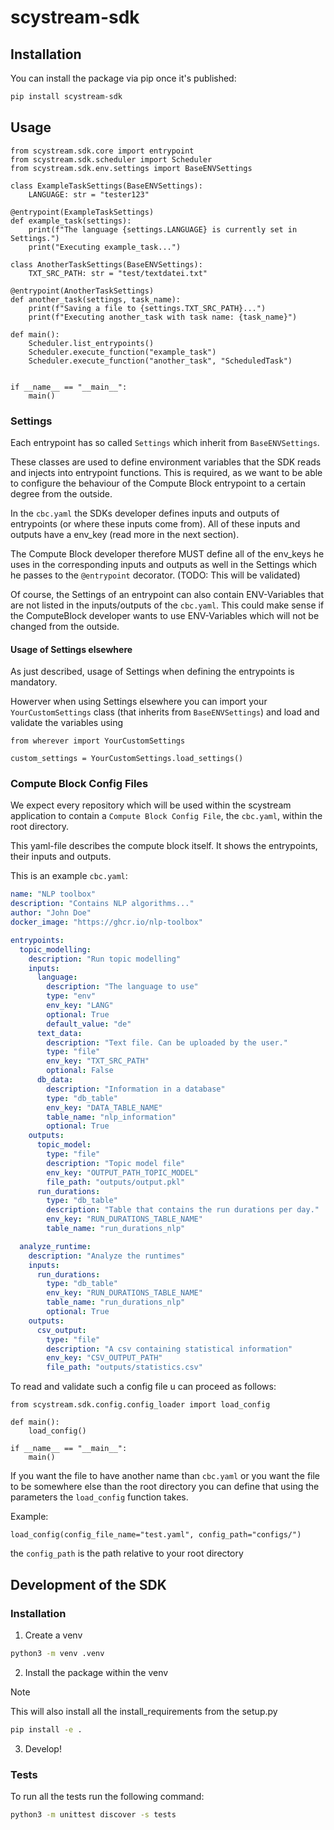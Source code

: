 # scystream-sdk

## Installation

You can install the package via pip once it's published:

```bash
pip install scystream-sdk
```

## Usage

```python3
from scystream.sdk.core import entrypoint
from scystream.sdk.scheduler import Scheduler
from scystream.sdk.env.settings import BaseENVSettings

class ExampleTaskSettings(BaseENVSettings):
    LANGUAGE: str = "tester123"

@entrypoint(ExampleTaskSettings)
def example_task(settings):
    print(f"The language {settings.LANGUAGE} is currently set in Settings.")
    print("Executing example_task...")

class AnotherTaskSettings(BaseENVSettings):
    TXT_SRC_PATH: str = "test/textdatei.txt"

@entrypoint(AnotherTaskSettings)
def another_task(settings, task_name):
    print(f"Saving a file to {settings.TXT_SRC_PATH}...")
    print(f"Executing another_task with task name: {task_name}")

def main():
    Scheduler.list_entrypoints()
    Scheduler.execute_function("example_task")
    Scheduler.execute_function("another_task", "ScheduledTask")


if __name__ == "__main__":
    main()

```

### Settings

Each entrypoint has so called `Settings` which inherit from `BaseENVSettings`.

These classes are used to define environment variables that the SDK reads and injects
into entrypoint functions.
This is required, as we want to be able to configure the behaviour of the Compute Block entrypoint
to a certain degree from the outside.

In the `cbc.yaml` the SDKs developer defines inputs and outputs of entrypoints (or where these inputs come from).
All of these inputs and outputs have a env_key (read more in the next section).

The Compute Block developer therefore MUST define all of the env_keys he uses in the corresponding 
inputs and outputs as well in the Settings which he passes to the `@entrypoint` decorator.
(TODO: This will be validated)

Of course, the Settings of an entrypoint can also contain ENV-Variables that are not listed
in the inputs/outputs of the `cbc.yaml`. This could make sense if the ComputeBlock developer
wants to use ENV-Variables which will not be changed from the outside.

#### Usage of Settings elsewhere

As just described, usage of Settings when defining the entrypoints is mandatory.

Howerver when using Settings elsewhere you can import your `YourCustomSettings` class
(that inherits from `BaseENVSettings`) and load and validate the variables using

```python3
from wherever import YourCustomSettings

custom_settings = YourCustomSettings.load_settings()
```

### Compute Block Config Files
We expect every repository which will be used within the scystream application
to contain a `Compute Block Config File`, the `cbc.yaml`, within the root directory.

This yaml-file describes the compute block itself.
It shows the entrypoints, their inputs and outputs.

This is an example `cbc.yaml`:

```yaml
name: "NLP toolbox"
description: "Contains NLP algorithms..."
author: "John Doe"
docker_image: "https://ghcr.io/nlp-toolbox"

entrypoints:
  topic_modelling:
    description: "Run topic modelling"
    inputs:
      language:
        description: "The language to use"
        type: "env"
        env_key: "LANG"
        optional: True
        default_value: "de" 
      text_data:
        description: "Text file. Can be uploaded by the user."
        type: "file"
        env_key: "TXT_SRC_PATH"
        optional: False
      db_data:
        description: "Information in a database"
        type: "db_table"
        env_key: "DATA_TABLE_NAME"
        table_name: "nlp_information"
        optional: True
    outputs:
      topic_model:
        type: "file"
        description: "Topic model file"
        env_key: "OUTPUT_PATH_TOPIC_MODEL"
        file_path: "outputs/output.pkl"
      run_durations:
        type: "db_table"
        description: "Table that contains the run durations per day."
        env_key: "RUN_DURATIONS_TABLE_NAME"
        table_name: "run_durations_nlp"

  analyze_runtime:
    description: "Analyze the runtimes"
    inputs:
      run_durations:
        type: "db_table"
        env_key: "RUN_DURATIONS_TABLE_NAME"
        table_name: "run_durations_nlp"
        optional: True
    outputs:
      csv_output:
        type: "file"
        description: "A csv containing statistical information"
        env_key: "CSV_OUTPUT_PATH"
        file_path: "outputs/statistics.csv"
```

To read and validate such a config file u can proceed as follows:

```python3
from scystream.sdk.config.config_loader import load_config 

def main():
    load_config() 

if __name__ == "__main__":
    main()
```

If you want the file to have another name than `cbc.yaml` or you want the file to be 
somewhere else than the root directory you can define that using the parameters the
`load_config` function takes.

Example:

```python3
load_config(config_file_name="test.yaml", config_path="configs/")
```

the `config_path` is the path relative to your root directory


## Development of the SDK

### Installation

1. Create a venv

```bash
python3 -m venv .venv
```

2. Install the package within the venv 

> [!NOTE]
> This will also install all the install_requirements from the setup.py

```bash
pip install -e .
```

3. Develop!

### Tests

To run all the tests run the following command:

```bash
python3 -m unittest discover -s tests
```


